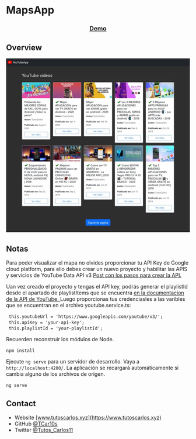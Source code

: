 # MapsApp

<div align="center">
  <h3>
    <a href="https://ng-youtube-app.netlify.app/" target="_blank">
      Demo
    </a>
  </h3>
</div>

## Overview

![screenshot](https://raw.githubusercontent.com/TCar10s/ng-youtube-app/main/src/assets/img/screenshot-desktop.jpeg)

## Notas

Para poder visualizar el mapa no olvides proporcionar tu API Key de Google cloud platform,
para ello debes crear un nuevo proyecto y habilitar las APIS y servicios de YouTube Data API
v3
<a href="https://www.pluginsxbmc.com/2020/09/como-crear-una-api-para-youtube.html" target="_blank">
    Post con los pasos para crear la API.
</a>

Uan vez creado el proyecto y tengas el API key, podrás generar el playlistId desde el apartado
de playlistItems que se encuentra
<a href="https://developers.google.com/youtube/v3/docs">
    en la documentacion de la API de YouTube.
</a>
Luego proporcionas tus credenciasles a las varibles que se encuentran en el archivo youtube.service.ts:
```
 this.youtubeUrl = 'https://www.googleapis.com/youtube/v3/';
 this.apiKey = 'your-api-key';
 this.playlistId = 'your-playlistId';
```

Recuerden reconstruir los módulos de Node.

```
npm install
```

Ejecute `ng serve` para un servidor de desarrollo. Vaya a `http://localhost:4200/`. La aplicación se recargará automáticamente si cambia alguno de los archivos de origen.

```
ng serve
```

## Contact

- Website [www.tutoscarlos.xyz](https://www.tutoscarlos.xyz)
- GitHub [@TCar10s](https://https://github.com/TCar10s)
- Twitter [@Tutos_Carlos11](https://twitter.com/Tutos_Carlos11)
